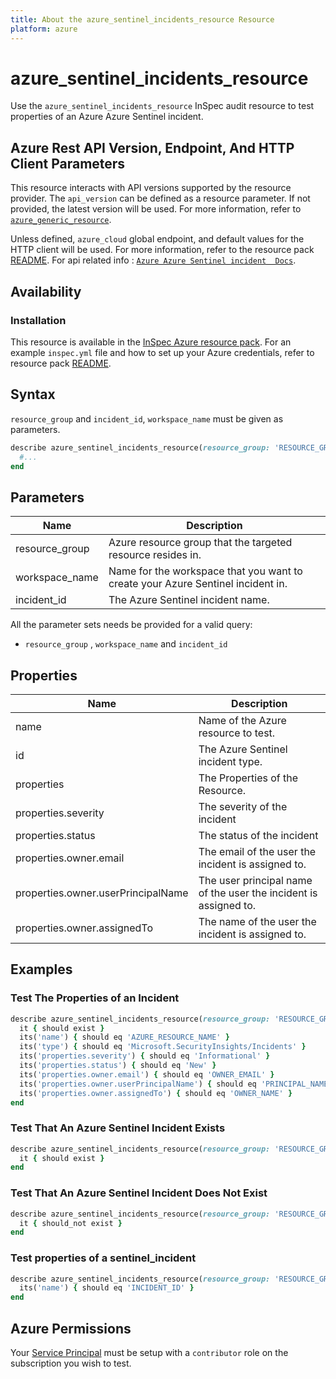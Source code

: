 ```yaml
---
title: About the azure_sentinel_incidents_resource Resource
platform: azure
---
```


# azure_sentinel_incidents_resource

Use the `azure_sentinel_incidents_resource` InSpec audit resource to test properties of an Azure Azure Sentinel incident.

## Azure Rest API Version, Endpoint, And HTTP Client Parameters

This resource interacts with API versions supported by the resource provider.
The `api_version` can be defined as a resource parameter.
If not provided, the latest version will be used.
For more information, refer to [`azure_generic_resource`](azure_generic_resource.md).

Unless defined, `azure_cloud` global endpoint, and default values for the HTTP client will be used.
For more information, refer to the resource pack [README](../../README.md).
For api related info : [`Azure Azure Sentinel incident  Docs`](https://docs.microsoft.com/en-us/rest/api/securityinsights/incidents/get).


## Availability

### Installation

This resource is available in the [InSpec Azure resource pack](https://github.com/inspec/inspec-azure).
For an example `inspec.yml` file and how to set up your Azure credentials, refer to resource pack [README](../../README.md#Service-Principal).

## Syntax

`resource_group` and `incident_id`, `workspace_name` must be given as parameters.

```ruby
describe azure_sentinel_incidents_resource(resource_group: 'RESOURCE_GROUP', workspace_name: 'WORKSPACE_NAME', incident_id: 'INCIDENT_ID') do
  #...
end
```

## Parameters

| Name                           | Description                                                                       |
|--------------------------------|-----------------------------------------------------------------------------------|
| resource_group                 | Azure resource group that the targeted resource resides in.     |
| workspace_name                 | Name for the workspace that you want to create your Azure Sentinel incident  in. |
| incident_id                    | The Azure Sentinel incident  name. |

All the parameter sets needs be provided for a valid query:
- `resource_group` , `workspace_name` and `incident_id`

## Properties

| Name                           | Description                                                                      |
  |--------------------------------|----------------------------------------------------------------------------------|
| name                           | Name of the Azure resource to test.                                        |
| id                             | The Azure Sentinel incident  type.                                                 |
| properties                     | The Properties of the Resource.                                |
| properties.severity | The severity of the incident | `properties.severity` |
| properties.status| The status of the incident | `properties.status` |
| properties.owner.email | The email of the user the incident is assigned to. | `properties.owner.email` |
| properties.owner.userPrincipalName| The user principal name of the user the incident is assigned to. | `properties.owner.userPrincipalName` |
| properties.owner.assignedTo | The name of the user the incident is assigned to. | `properties.owner.assignedTo` |

## Examples

### Test The Properties of an Incident

```ruby
describe azure_sentinel_incidents_resource(resource_group: 'RESOURCE_GROUP', workspace_name: 'WORKSPACE_NAME', incident_id: 'INCIDENT_ID') do
  it { should exist }
  its('name') { should eq 'AZURE_RESOURCE_NAME' }
  its('type') { should eq 'Microsoft.SecurityInsights/Incidents' }
  its('properties.severity') { should eq 'Informational' }
  its('properties.status') { should eq 'New' }
  its('properties.owner.email') { should eq 'OWNER_EMAIL' }
  its('properties.owner.userPrincipalName') { should eq 'PRINCIPAL_NAME' }
  its('properties.owner.assignedTo') { should eq 'OWNER_NAME' }
end
```


### Test That An Azure Sentinel Incident Exists

```ruby
describe azure_sentinel_incidents_resource(resource_group: 'RESOURCE_GROUP', workspace_name: 'WORKSPACE_NAME', incident_id: 'INCIDENT_ID') do
  it { should exist }
end
```

### Test That An Azure Sentinel Incident Does Not Exist

  ```ruby
  describe azure_sentinel_incidents_resource(resource_group: 'RESOURCE_GROUP', workspace_name: 'WORKSPACE_NAME', incident_id: 'INCIDENT_ID') do
    it { should_not exist }
  end
  ```

### Test properties of a sentinel_incident

  ```ruby
  describe azure_sentinel_incidents_resource(resource_group: 'RESOURCE_GROUP', workspace_name: 'WORKSPACE_NAME', incident_id: 'INCIDENT_ID') do
    its('name') { should eq 'INCIDENT_ID' }
  end
  ```

## Azure Permissions

Your [Service Principal](https://docs.microsoft.com/en-us/azure/azure-resource-manager/resource-group-create-service-principal-portal) must be setup with a `contributor` role on the subscription you wish to test.
